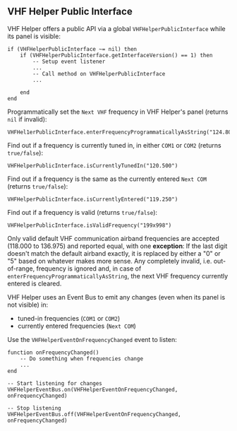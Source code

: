 ## VHF Helper Public Interface
VHF Helper offers a public API via a global `VHFHelperPublicInterface` while its panel is visible:
```text
if (VHFHelperPublicInterface ~= nil) then
	if (VHFHelperPublicInterface.getInterfaceVersion() == 1) then
		-- Setup event listener
		...
		-- Call method on VHFHelperPublicInterface
		...
		
	end
end
```

Programmatically set the `Next VHF` frequency in VHF Helper's panel (returns `nil` if invalid):
```text
VHFHel1erPublicInterface.enterFrequencyProgrammaticallyAsString("124.800")
```

Find out if a frequency is currently tuned in, in either `COM1` or `COM2` (returns `true/false`):
```text
VHFHelperPublicInterface.isCurrentlyTunedIn("120.500")
```

Find out if a frequency is the same as the currently entered `Next COM` (returns `true/false`):
```text
VHFHelperPublicInterface.isCurrentlyEntered("119.250")
```

Find out if a frequency is valid (returns `true/false`):
```text
VHFHelperPublicInterface.isValidFrequency("199x998")
```

Only valid default VHF communication airband frequencies are accepted (118.000 to 136.975) and reported equal, with one **exception**: If the last digit doesn't match the default airband exactly, it is replaced by either a "0" or "5" based on whatever makes more sense. Any completely invalid, i.e. out-of-range, frequency is ignored and, in case of `enterFrequencyProgrammaticallyAsString`, the next VHF frequency currently entered is cleared.

VHF Helper uses an Event Bus to emit any changes (even when its panel is not visible) in:
* tuned-in frequencies (`COM1` or `COM2`)
* currently entered frequencies (`Next COM`)

Use the `VHFHelperEventOnFrequencyChanged` event to listen:
```text
function onFrequencyChanged()
	-- Do something when frequencies change
	...
end

-- Start listening for changes
VHFHelperEventBus.on(VHFHelperEventOnFrequencyChanged, onFrequencyChanged)

-- Stop listening
VHFHelperEventBus.off(VHFHelperEventOnFrequencyChanged, onFrequencyChanged)
```
